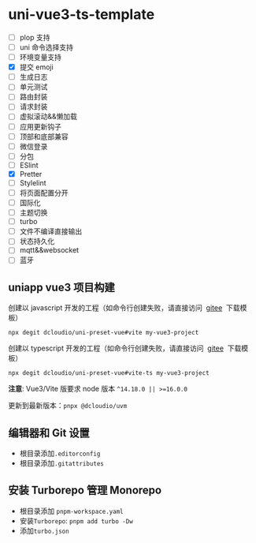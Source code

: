 # uni-vue3-ts-template

- [ ] plop 支持
- [ ] uni 命令选择支持
- [ ] 环境变量支持
- [x] 提交 emoji
- [ ] 生成日志
- [ ] 单元测试
- [ ] 路由封装
- [ ] 请求封装
- [ ] 虚拟滚动&&懒加载
- [ ] 应用更新钩子
- [ ] 顶部和底部兼容
- [ ] 微信登录
- [ ] 分包
- [ ] ESlint
- [x] Pretter
- [ ] Stylelint
- [ ] 将页面配置分开
- [ ] 国际化
- [ ] 主题切换
- [ ] turbo
- [ ] 文件不编译直接输出
- [ ] 状态持久化
- [ ] mqtt&&websocket
- [ ] 蓝牙

## uniapp vue3 项目构建

创建以 javascript 开发的工程（如命令行创建失败，请直接访问  [gitee](https://gitee.com/dcloud/uni-preset-vue/repository/archive/vite.zip)  下载模板）

```
npx degit dcloudio/uni-preset-vue#vite my-vue3-project
```

创建以 typescript 开发的工程（如命令行创建失败，请直接访问  [gitee](https://gitee.com/dcloud/uni-preset-vue/repository/archive/vite-ts.zip)  下载模板）

```
npx degit dcloudio/uni-preset-vue#vite-ts my-vue3-project
```

**注意**: Vue3/Vite 版要求 node 版本 `^14.18.0 || >=16.0.0`

更新到最新版本：`pnpx @dcloudio/uvm`

## 编辑器和 Git 设置

- 根目录添加`.editorconfig`
- 根目录添加`.gitattributes`

## 安装 Turborepo 管理 Monorepo

- 根目录添加 `pnpm-workspace.yaml`
- 安装`Turborepo`: `pnpm add turbo -Dw`
- 添加`turbo.json`
